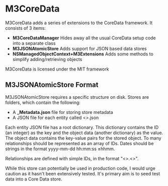 M3CoreData
==========

M3CoreData adds a series of extensions to the CoreData framework. It consists of 3 items:

- **M3CoreDataManager** Hides away all the usual CoreData setup code into a separate class
- **M3JSONAtomicStore** Adds support for JSON based data stores
- **NSManagedObjectContext+M3Extensions** Adds some methods to simplify adding/retrieving objects

M3CoreData is licensed under the MIT framework


M3JSONAtomicStore Format
------------------------

M3JSONAtomicStore requires a specific structure on disk. Stores are folders, which contain the following:

- A **_Metadata.json** file for storing store metadata
- A JSON file for each entity called <<entity name>>.json

Each entity JSON file has a root dictionary. This dictionary contains the ID (an integer) as the key and the object data (another dictionary) as the value. The object data contains the key-value pairs for the stored object. To many relationships should be represented as an array of IDs. Dates should be strings in the format yyyy-mm-dd hh:mm:ss ±hhmm.

Relationships are defined with simple IDs, in the format "<<entity name>>.<<object id>>".

While this store can potentially be used in production code, I would urge caution as it hasn't been extensively tested. It's primary aim is to seed test data into a Core Data store.